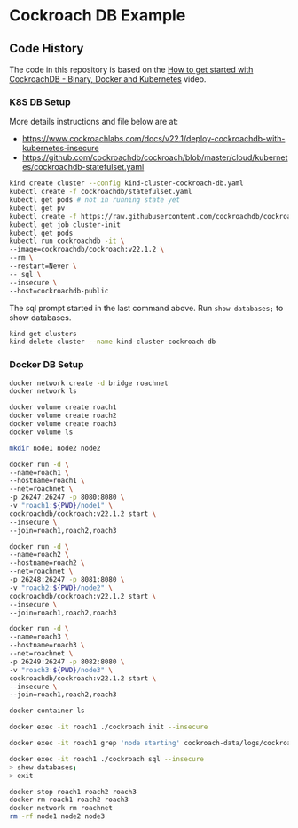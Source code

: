 # Cockroach DB Example

## Code History

The code in this repository is based on the
[How to get started with CockroachDB - Binary, Docker and Kubernetes](https://youtu.be/79pHYplq-7c)
video.

### K8S DB Setup

More details instructions and file below are at:

- https://www.cockroachlabs.com/docs/v22.1/deploy-cockroachdb-with-kubernetes-insecure
- https://github.com/cockroachdb/cockroach/blob/master/cloud/kubernetes/cockroachdb-statefulset.yaml

```bash
kind create cluster --config kind-cluster-cockroach-db.yaml
kubectl create -f cockroachdb/statefulset.yaml
kubectl get pods # not in running state yet
kubectl get pv
kubectl create -f https://raw.githubusercontent.com/cockroachdb/cockroach/master/cloud/kubernetes/cluster-init.yaml
kubectl get job cluster-init
kubectl get pods
kubectl run cockroachdb -it \
--image=cockroachdb/cockroach:v22.1.2 \
--rm \
--restart=Never \
-- sql \
--insecure \
--host=cockroachdb-public
```

The sql prompt started in the last command above.
Run `show databases;` to show databases.

```bash
kind get clusters
kind delete cluster --name kind-cluster-cockroach-db
```

### Docker DB Setup

```bash
docker network create -d bridge roachnet
docker network ls

docker volume create roach1
docker volume create roach2
docker volume create roach3
docker volume ls

mkdir node1 node2 node2

docker run -d \
--name=roach1 \
--hostname=roach1 \
--net=roachnet \
-p 26247:26247 -p 8080:8080 \
-v "roach1:${PWD}/node1" \
cockroachdb/cockroach:v22.1.2 start \
--insecure \
--join=roach1,roach2,roach3

docker run -d \
--name=roach2 \
--hostname=roach2 \
--net=roachnet \
-p 26248:26247 -p 8081:8080 \
-v "roach2:${PWD}/node2" \
cockroachdb/cockroach:v22.1.2 start \
--insecure \
--join=roach1,roach2,roach3

docker run -d \
--name=roach3 \
--hostname=roach3 \
--net=roachnet \
-p 26249:26247 -p 8082:8080 \
-v "roach3:${PWD}/node3" \
cockroachdb/cockroach:v22.1.2 start \
--insecure \
--join=roach1,roach2,roach3

docker container ls

docker exec -it roach1 ./cockroach init --insecure

docker exec -it roach1 grep 'node starting' cockroach-data/logs/cockroach.log -A 11

docker exec -it roach1 ./cockroach sql --insecure
> show databases;
> exit

docker stop roach1 roach2 roach3
docker rm roach1 roach2 roach3
docker network rm roachnet
rm -rf node1 node2 node3
```
